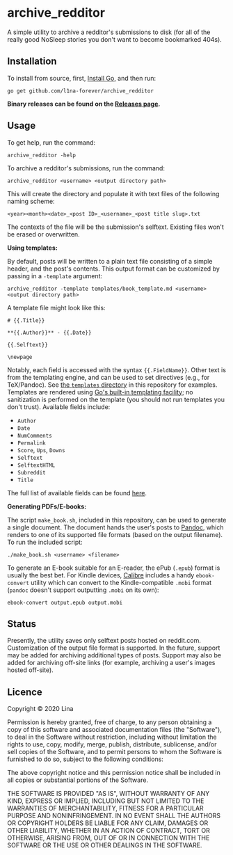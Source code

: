 archive_redditor
================

A simple utility to archive a redditor's submissions to disk (for all of the really good NoSleep stories you don't want to become bookmarked 404s).

## Installation

To install from source, first, [Install Go](https://golang.org/doc/install), and then run:

    go get github.com/l1na-forever/archive_redditor

**Binary releases can be found on the [Releases page](https://github.com/l1na-forever/archive_redditor/releases/).**

## Usage

To get help, run the command:

    archive_redditor -help

To archive a redditor's submissions, run the command:

    archive_redditor <username> <output directory path>

This will create the directory and populate it with text files of the following naming scheme:

    <year><month><date>_<post ID>_<username>_<post title slug>.txt

The contexts of the file will be the submission's selftext. Existing files won't be erased or overwritten.

**Using templates:**

By default, posts will be written to a plain text file consisting of a simple header, and the post's contents. This output format can be customized by passing in a `-template` argument:

    archive_redditor -template templates/book_template.md <username> <output directory path>

A template file might look like this:

    # {{.Title}}

    **{{.Author}}** - {{.Date}}

    {{.Selftext}}

    \newpage


Notably, each field is accessed with the syntax `{{.FieldName}}`. Other text is from the templating engine, and can be used to set directives (e.g., for TeX/Pandoc). See [the `templates` directory](https://github.com/l1na-forever/archive_redditor/tree/mainline/templates/) in this repository for examples. Templates are rendered using [Go's built-in templating facility](https://golang.org/pkg/text/template/); no sanitization is performed on the template (you should not run templates you don't trust). Available fields include:

* `Author`
* `Date`
* `NumComments`
* `Permalink`
* `Score`, `Ups`, `Downs`
* `Selftext`
* `SelftextHTML`
* `Subreddit`
* `Title`

The full list of available fields can be found [here](https://godoc.org/github.com/jzelinskie/geddit#Submission).

**Generating PDFs/E-books:**

The script `make_book.sh`, included in this repository, can be used to generate a single document. The document hands the user's posts to [Pandoc](https://pandoc.org/), which renders to one of its supported file formats (based on the output filename). To run the included script:

    ./make_book.sh <username> <filename>

To generate an E-book suitable for an E-reader, the ePub (`.epub`) format is usually the best bet. For Kindle devices, [Calibre](https://calibre-ebook.com/) includes a handy `ebook-convert` utility which can convert to the Kindle-compatible `.mobi` format (`pandoc` doesn't support outputting `.mobi` on its own):

    ebook-convert output.epub output.mobi

## Status

Presently, the utility saves only selftext posts hosted on reddit.com. Customization of the output file format is supported. In the future, support may be added for archiving additional types of posts. Support may also be added for archiving off-site links (for example, archiving a user's images hosted off-site).

## Licence

Copyright © 2020 Lina

Permission is hereby granted, free of charge, to any person obtaining a copy of this software and associated documentation files (the "Software"), to deal in the Software without restriction, including without limitation the rights to use, copy, modify, merge, publish, distribute, sublicense, and/or sell copies of the Software, and to permit persons to whom the Software is furnished to do so, subject to the following conditions:

The above copyright notice and this permission notice shall be included in all copies or substantial portions of the Software.

THE SOFTWARE IS PROVIDED "AS IS", WITHOUT WARRANTY OF ANY KIND, EXPRESS OR IMPLIED, INCLUDING BUT NOT LIMITED TO THE WARRANTIES OF MERCHANTABILITY, FITNESS FOR A PARTICULAR PURPOSE AND NONINFRINGEMENT. IN NO EVENT SHALL THE AUTHORS OR COPYRIGHT HOLDERS BE LIABLE FOR ANY CLAIM, DAMAGES OR OTHER LIABILITY, WHETHER IN AN ACTION OF CONTRACT, TORT OR OTHERWISE, ARISING FROM, OUT OF OR IN CONNECTION WITH THE SOFTWARE OR THE USE OR OTHER DEALINGS IN THE SOFTWARE.